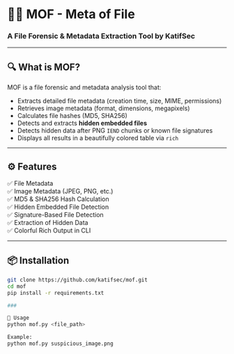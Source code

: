 

# 🕵️‍♂️ MOF - Meta of File
### A File Forensic & Metadata Extraction Tool by **KatifSec**

---

## 🔍 What is MOF?

MOF is a file forensic and metadata analysis tool that:

- Extracts detailed file metadata (creation time, size, MIME, permissions)
- Retrieves image metadata (format, dimensions, megapixels)
- Calculates file hashes (MD5, SHA256)
- Detects and extracts **hidden embedded files**
- Detects hidden data after PNG `IEND` chunks or known file signatures
- Displays all results in a beautifully colored table via `rich`

---

## ⚙️ Features

✅ File Metadata  
✅ Image Metadata (JPEG, PNG, etc.)  
✅ MD5 & SHA256 Hash Calculation  
✅ Hidden Embedded File Detection  
✅ Signature-Based File Detection  
✅ Extraction of Hidden Data  
✅ Colorful Rich Output in CLI

---

## 📦 Installation

```bash
git clone https://github.com/katifsec/mof.git
cd mof
pip install -r requirements.txt

### 

🧪 Usage
python mof.py <file_path>

Example:
python mof.py suspicious_image.png
